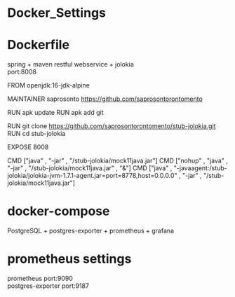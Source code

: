 # Docker_Settings

# Dockerfile
spring + maven restful webservice + jolokia \
port:8008

FROM openjdk:16-jdk-alpine

MAINTAINER saprosonto <https://github.com/saprosontorontomento>

RUN apk update
RUN apk add git


RUN git clone https://github.com/saprosontorontomento/stub-jolokia.git
RUN cd stub-jolokia

EXPOSE 8008

CMD ["java" , "-jar" , "/stub-jolokia/mock11java.jar"]
CMD ["nohup" , "java" , "-jar" , "/stub-jolokia/mock11java.jar" , "&"]
CMD ["java" , "-javaagent:/stub-jolokia/jolokia-jvm-1.7.1-agent.jar=port=8778,host=0.0.0.0" , "-jar" , "/stub-jolokia/mock11java.jar"]

# docker-compose

PostgreSQL + postgres-exporter + prometheus + grafana

# prometheus settings

prometheus port:9090 \
postgres-exporter port:9187
